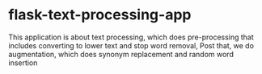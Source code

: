 # flask-text-processing-app
This application is about text processing, which does pre-processing that includes converting to lower text and stop word removal, Post that, we do augmentation, which does synonym replacement and random word insertion

